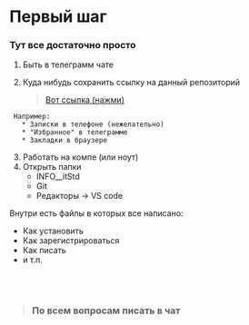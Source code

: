 # Первый шаг

### Тут все достаточно просто

1. Быть в телеграмм чате 
2. Куда нибудь сохранить ссылку на данный репозиторий 

    > [Вот ссылка (нажми)](https://github.com/DenVuy/itStd)

```
 Например: 
   * Записки в телефоне (нежелательно)
   * "Избранное" в телеграмме 
   * Закладки в браузере  
```


3. Работать на компе (или ноут)
4. Открыть папки  
   * INFO__itStd
   * Git
   * Редакторы -> VS code  

Внутри есть файлы в которых все написано: 
- Как установить 
- Как зарегистрироваться 
- Как писать 
- и т.п.

<br></br>

> ### По всем вопросам писать в чат 

<br></br>
<br></br>


